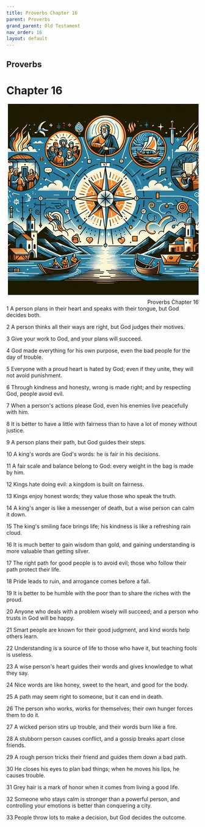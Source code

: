 ```yaml
---
title: Proverbs Chapter 16
parent: Proverbs
grand_parent: Old Testament
nav_order: 16
layout: default
---
```


## Proverbs

# Chapter 16

<div style="clear: both; text-align: right;">
    <img src="/assets/Image/Proverbs/500/16.jpg" alt="Proverbs Chapter 16" class="chapter-image" style="max-width: 100%; height: auto; float: right; margin: 0 0 10px 10px; padding-left: 10%;">
    <figcaption style="font-size: 14px;">Proverbs Chapter 16</figcaption>
</div>
1 A person plans in their heart and speaks with their tongue, but God decides both.

2 A person thinks all their ways are right, but God judges their motives.

3 Give your work to God, and your plans will succeed.

4 God made everything for his own purpose, even the bad people for the day of trouble.

5 Everyone with a proud heart is hated by God; even if they unite, they will not avoid punishment.

6 Through kindness and honesty, wrong is made right; and by respecting God, people avoid evil.

7 When a person's actions please God, even his enemies live peacefully with him.

8 It is better to have a little with fairness than to have a lot of money without justice.

9 A person plans their path, but God guides their steps.

10 A king's words are God's words: he is fair in his decisions.

11 A fair scale and balance belong to God: every weight in the bag is made by him.

12 Kings hate doing evil: a kingdom is built on fairness.

13 Kings enjoy honest words; they value those who speak the truth.

14 A king's anger is like a messenger of death, but a wise person can calm it down.

15 The king's smiling face brings life; his kindness is like a refreshing rain cloud.

16 It is much better to gain wisdom than gold, and gaining understanding is more valuable than getting silver.

17 The right path for good people is to avoid evil; those who follow their path protect their life.

18 Pride leads to ruin, and arrogance comes before a fall.

19 It is better to be humble with the poor than to share the riches with the proud.

20 Anyone who deals with a problem wisely will succeed; and a person who trusts in God will be happy.

21 Smart people are known for their good judgment, and kind words help others learn.

22 Understanding is a source of life to those who have it, but teaching fools is useless.

23 A wise person's heart guides their words and gives knowledge to what they say.

24 Nice words are like honey, sweet to the heart, and good for the body.

25 A path may seem right to someone, but it can end in death.

26 The person who works, works for themselves; their own hunger forces them to do it.

27 A wicked person stirs up trouble, and their words burn like a fire.

28 A stubborn person causes conflict, and a gossip breaks apart close friends.

29 A rough person tricks their friend and guides them down a bad path.

30 He closes his eyes to plan bad things; when he moves his lips, he causes trouble.

31 Grey hair is a mark of honor when it comes from living a good life.

32 Someone who stays calm is stronger than a powerful person, and controlling your emotions is better than conquering a city.

33 People throw lots to make a decision, but God decides the outcome.


